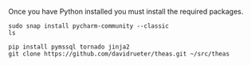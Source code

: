 Once you have Python installed you must install the required packages.

```
sudo snap install pycharm-community --classic
ls

pip install pymssql tornado jinja2
git clone https://github.com/davidrueter/theas.git ~/src/theas
```